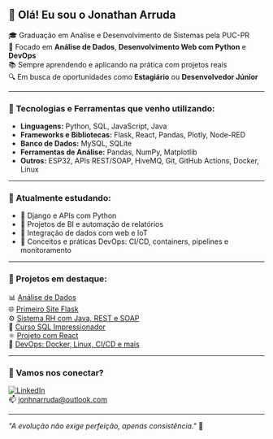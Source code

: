 ## 👋 Olá! Eu sou o Jonathan Arruda

🎓 Graduação em Análise e Desenvolvimento de Sistemas pela PUC-PR  
🚀 Focado em **Análise de Dados**, **Desenvolvimento Web com Python** e **DevOps**  
📚 Sempre aprendendo e aplicando na prática com projetos reais  
🔍 Em busca de oportunidades como **Estagiário** ou **Desenvolvedor Júnior**

---

### 💼 Tecnologias e Ferramentas que venho utilizando:

- **Linguagens:** Python, SQL, JavaScript, Java  
- **Frameworks e Bibliotecas:** Flask, React, Pandas, Plotly, Node-RED  
- **Banco de Dados:** MySQL, SQLite  
- **Ferramentas de Análise:** Pandas, NumPy, Matplotlib  
- **Outros:** ESP32, APIs REST/SOAP, HiveMQ, Git, GitHub Actions, Docker, Linux

---

### 🧠 Atualmente estudando:

- 🔹 Django e APIs com Python  
- 🔹 Projetos de BI e automação de relatórios  
- 🔹 Integração de dados com web e IoT  
- 🔹 Conceitos e práticas DevOps: CI/CD, containers, pipelines e monitoramento

---

### 📌 Projetos em destaque:

📊 [Análise de Dados](https://github.com/JonhnCod/Analise-Dados)  
🌐 [Primeiro Site Flask](https://github.com/JonhnCod/Desenvolvimento-Web/tree/main/PYTHON/Primeiro-site-flask)  
⚙️ [Sistema RH com Java, REST e SOAP](https://github.com/JonhnCod/JAVA/tree/main/Sistema-RH(REST-SOAP-JAVA))  
📁 [Curso SQL Impressionador](https://github.com/JonhnCod/SQL/tree/main/Curso%20de%20SQLimpressionador)  
⚛️ [Projeto com React](https://github.com/JonhnCod/Desenvolvimento-Web/tree/main/REACT/somativadois)  
🐳 [DevOps: Docker, Linux, CI/CD e mais](https://github.com/JonhnCod/DevOps)

---

### 🤝 Vamos nos conectar?

[![LinkedIn](https://img.shields.io/badge/-Jonathan%20Arruda-0077B5?style=flat-square&logo=Linkedin&logoColor=white)](https://www.linkedin.com/in/jonathanarruda34)  
📫 jonhnarruda@outlook.com

---

_"A evolução não exige perfeição, apenas consistência."_ 🚀



